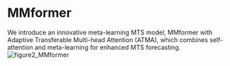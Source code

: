 # MMformer
We introduce an innovative meta-learning MTS model, MMformer with Adaptive Transferable Multi-head Attention (ATMA), which combines self-attention and meta-learning for enhanced MTS forecasting. 
![figure2_MMformer](https://github.com/user-attachments/assets/91e2f192-d8f9-4197-913d-2f48deaec5c6)
